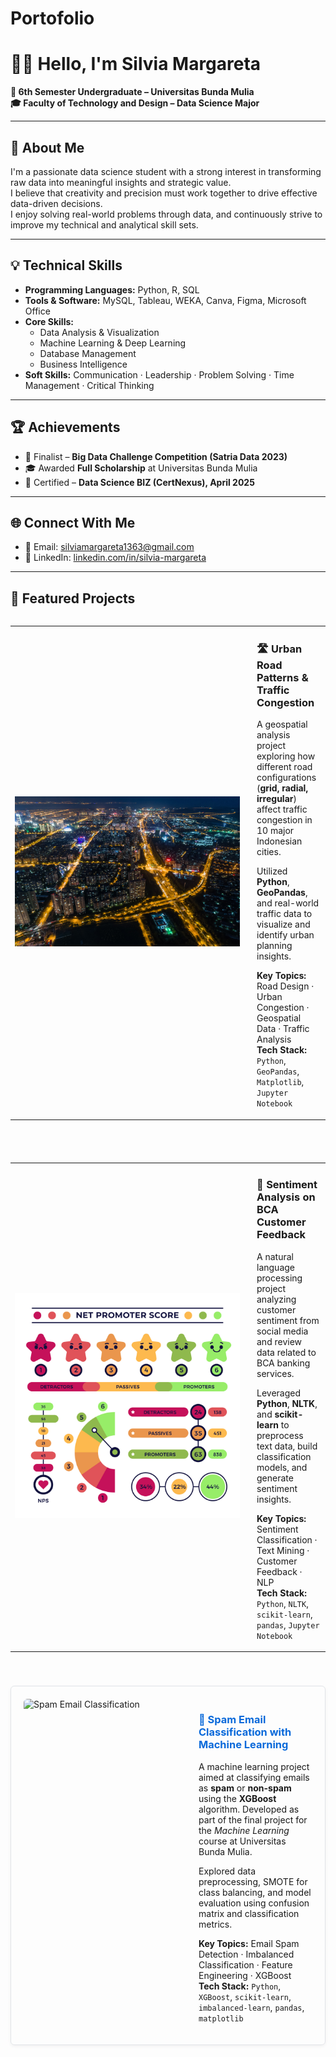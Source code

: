 # Portofolio

# 👩‍💻 Hello, I'm Silvia Margareta

**📍 6th Semester Undergraduate – Universitas Bunda Mulia**  
**🎓 Faculty of Technology and Design – Data Science Major**  

---

## 🧾 About Me  
I'm a passionate data science student with a strong interest in transforming raw data into meaningful insights and strategic value.  
I believe that creativity and precision must work together to drive effective data-driven decisions.  
I enjoy solving real-world problems through data, and continuously strive to improve my technical and analytical skill sets.

---

## 💡 Technical Skills

- **Programming Languages:** Python, R, SQL  
- **Tools & Software:** MySQL, Tableau, WEKA, Canva, Figma, Microsoft Office  
- **Core Skills:**  
  - Data Analysis & Visualization  
  - Machine Learning & Deep Learning  
  - Database Management  
  - Business Intelligence  
- **Soft Skills:** Communication · Leadership · Problem Solving · Time Management · Critical Thinking
  
---

## 🏆 Achievements

- 🎯 Finalist – **Big Data Challenge Competition (Satria Data 2023)**  
- 🎓 Awarded **Full Scholarship** at Universitas Bunda Mulia  
- 🥇 Certified – **Data Science BIZ (CertNexus), April 2025**

---

## 🌐 Connect With Me

- 📧 Email: [silviamargareta1363@gmail.com](mailto:silviamargareta1363@gmail.com)  
- 💼 LinkedIn: [linkedin.com/in/silvia-margareta](https://www.linkedin.com/in/silvia-margareta)

---

## 🚀 Featured Projects
<div style="display: flex; flex-direction: column; gap: 40px;">

  <!-- Project 1 -->
  <table style="width: 100%; table-layout: fixed;">
    <tr>
      <td style="width: 360px;">
        <img src="https://github.com/slviamrgrta/Portofolio/blob/main/Diagnostic%20Article.jpg" width="360" alt="Urban Traffic Cover" />
      </td>
      <td style="vertical-align: top; padding-left: 20px;">
        <h3>
          <a href="https://github.com/slviamrgrta/Diagnostic-Project" target="_blank" style="text-decoration: none;">🛣️ Urban Road Patterns & Traffic Congestion</a>
        </h3>
        <p>
          A geospatial analysis project exploring how different road configurations 
          (<strong>grid, radial, irregular</strong>) affect traffic congestion in 10 major Indonesian cities.
        </p>
        <p>
          Utilized <strong>Python</strong>, <strong>GeoPandas</strong>, and real-world traffic data 
          to visualize and identify urban planning insights.
        </p>
        <p>
          <strong>Key Topics:</strong> Road Design · Urban Congestion · Geospatial Data · Traffic Analysis<br/>
          <strong>Tech Stack:</strong> <code>Python</code>, <code>GeoPandas</code>, <code>Matplotlib</code>, <code>Jupyter Notebook</code>
        </p>
      </td>
    </tr>
  </table>

  <!-- Project 2 -->
  <table style="width: 100%; table-layout: fixed;">
    <tr>
      <td style="width: 360px;">
        <img src="https://github.com/slviamrgrta/Portofolio/blob/main/Sentiment%20Analysis%20BCA.jpg" width="360" alt="Sentiment Analysis BCA Cover" />
      </td>
      <td style="vertical-align: top; padding-left: 20px;">
        <h3>
          <a href="https://github.com/slviamrgrta/BCA-Sentiment-Analysis" target="_blank" style="text-decoration: none;">💬 Sentiment Analysis on BCA Customer Feedback</a>
        </h3>
        <p>
          A natural language processing project analyzing customer sentiment 
          from social media and review data related to BCA banking services.
        </p>
        <p>
          Leveraged <strong>Python</strong>, <strong>NLTK</strong>, and <strong>scikit-learn</strong> 
          to preprocess text data, build classification models, and generate sentiment insights.
        </p>
        <p>
          <strong>Key Topics:</strong> Sentiment Classification · Text Mining · Customer Feedback · NLP<br/>
          <strong>Tech Stack:</strong> <code>Python</code>, <code>NLTK</code>, <code>scikit-learn</code>, <code>pandas</code>, <code>Jupyter Notebook</code>
        </p>
      </td>
    </tr>
  </table>

  <!-- Project 3 -->
<div style="display: flex; align-items: flex-start; border: 1px solid #e1e4e8; border-radius: 6px; padding: 20px; margin-bottom: 20px; box-shadow: 0 2px 5px rgba(0,0,0,0.05);">
  <img src="https://github.com/slviamrgrta/Portofolio/blob/main/Spambase.jpg" alt="Spam Email Classification" width="260" height="180" style="border-radius: 6px; object-fit: cover; margin-right: 20px;">
  <div>
    <h3>
      <a href="https://github.com/slviamrgrta/Spambase-Project" target="_blank" style="color: #0969da; text-decoration: none;">📧 Spam Email Classification with Machine Learning</a>
    </h3>
    <p>
      A machine learning project aimed at classifying emails as <strong>spam</strong> or <strong>non-spam</strong> using the <strong>XGBoost</strong> algorithm.
      Developed as part of the final project for the <em>Machine Learning</em> course at Universitas Bunda Mulia.
    </p>
    <p>
      Explored data preprocessing, SMOTE for class balancing, and model evaluation using confusion matrix and classification metrics.
    </p>
    <p>
      <strong>Key Topics:</strong> Email Spam Detection · Imbalanced Classification · Feature Engineering · XGBoost<br/>
      <strong>Tech Stack:</strong> <code>Python</code>, <code>XGBoost</code>, <code>scikit-learn</code>, <code>imbalanced-learn</code>, <code>pandas</code>, <code>matplotlib</code>
    </p>
  </div>
</div>




